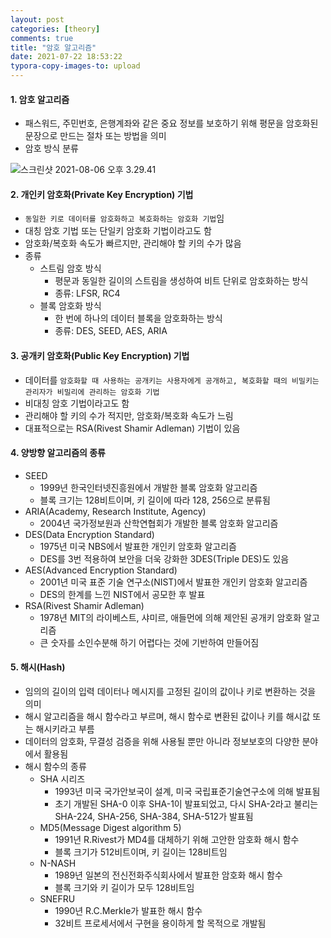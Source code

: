 ```yaml
---
layout: post
categories: [theory]
comments: true
title: "암호 알고리즘"
date: 2021-07-22 18:53:22
typora-copy-images-to: upload
---
```


#### 1. 암호 알고리즘

- 패스워드, 주민번호, 은행계좌와 같은 중요 정보를 보호하기 위해 평문을 암호화된 문장으로 만드는 절차 또는 방법을 의미
- 암호 방식 분류

![스크린샷 2021-08-06 오후 3.29.41](https://tva1.sinaimg.cn/large/008i3skNgy1gt71zc5du5j30m806qq3e.jpg)

#### 2. 개인키 암호화(Private Key Encryption) 기법

- `동일한 키로 데이터를 암호화하고 복호화하는 암호화 기법`임
- 대칭 암호 기법 또는 단일키 암호화 기법이라고도 함
- 암호화/복호화 속도가 빠르지만, 관리해야 할 키의 수가 많음
- 종류
  - 스트림 암호 방식
    - 평문과 동일한 길이의 스트림을 생성하여 비트 단위로 암호화하는 방식
    - 종류: LFSR, RC4
  - 블록 암호화 방식
    - 한 번에 하나의 데이터 블록을 암호화하는 방식
    - 종류: DES, SEED, AES, ARIA

#### 3. 공개키 암호화(Public Key Encryption) 기법

- 데이터를 `암호화할 때 사용하는 공개키는 사용자에게 공개하고, 복호화할 때의 비밀키는 관리자가 비밀리에 관리하는 암호화 기법`
- 비대칭 암호 기법이라고도 함
- 관리해야 할 키의 수가 적지만, 암호화/복호화 속도가 느림
- 대표적으로는 RSA(Rivest Shamir Adleman) 기법이 있음

#### 4. 양방향 알고리즘의 종류

- SEED
  - 1999년 한국인터넷진흥원에서 개발한 블록 암호화 알고리즘
  - 블록 크기는 128비트이며, 키 길이에 따라 128, 256으로 분류됨
- ARIA(Academy, Research Institute, Agency)
  - 2004년 국가정보원과 산학연협회가 개발한 블록 암호화 알고리즘
- DES(Data Encryption Standard)
  - 1975년 미국 NBS에서 발표한 개인키 암호화 알고리즘
  - DES를 3번 적용하여 보안을 더욱 강화한 3DES(Triple DES)도 있음
- AES(Advanced Encryption Standard)
  - 2001년 미국 표준 기술 연구소(NIST)에서 발표한 개인키 암호화 알고리즘
  - DES의 한계를 느낀 NIST에서 공모한 후 발표
- RSA(Rivest Shamir Adleman)
  - 1978년 MIT의 라이베스트, 샤미르, 애들먼에 의해 제안된 공개키 암호화 알고리즘
  - 큰 숫자를 소인수분해 하기 어렵다는 것에 기반하여 만들어짐

#### 5. 해시(Hash)

- 임의의 길이의 입력 데이터나 메시지를 고정된 길이의 값이나 키로 변환하는 것을 의미
- 해시 알고리즘을 해시 함수라고 부르며, 해시 함수로 변환된 값이나 키를 해시값 또는 해시키라고 부름
- 데이터의 암호화, 무결성 검증을 위해 사용될 뿐만 아니라 정보보호의 다양한 분야에서 활용됨
- 해시 함수의 종류
  - SHA 시리즈
    - 1993년 미국 국가안보국이 설계, 미국 국립표준기술연구소에 의해 발표됨
    - 초기 개발된 SHA-0 이후 SHA-1이 발표되었고, 다시 SHA-2라고 불리는 SHA-224, SHA-256, SHA-384, SHA-512가 발표됨
  - MD5(Message Digest algorithm 5)
    - 1991년 R.Rivest가 MD4를 대체하기 위해 고안한 암호화 해시 함수
    - 블록 크기가 512비트이며, 키 길이는 128비트임
  - N-NASH
    - 1989년 일본의 전신전화주식회사에서 발표한 암호화 해시 함수
    - 블록 크기와 키 길이가 모두 128비트임
  - SNEFRU
    - 1990년 R.C.Merkle가 발표한 해시 함수
    - 32비트 프로세서에서 구현을 용이하게 할 목적으로 개발됨